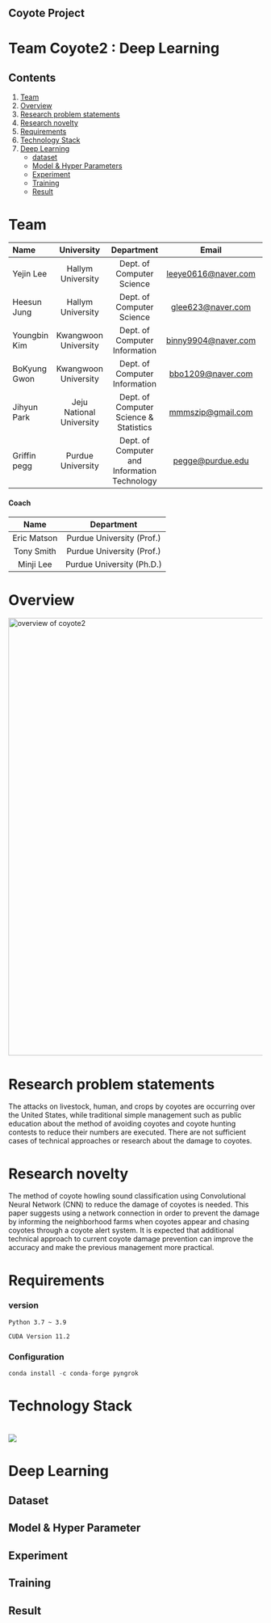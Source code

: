 ## Coyote Project

# Team Coyote2 : Deep Learning

## Contents
1. [Team](#team)
2. [Overview ](#overview)
3. [Research problem statements](#research_problem_statements)
4. [Research novelty](#research_novelty)
6. [Requirements](#requirements)
8. [Technology Stack](#technology-stack)
9. [Deep Learning](#deeplearning-model)
    - [dataset](#custom-dataset)
    - [Model & Hyper Parameters](#model-&-hyper-parameters)
    - [Experiment](#experiment)
    - [Training](#training)
    - [Result](#result)    

# Team

| Name         | University               | Department                                   | Email               | Contact                        |
| :------------- | :------------------------: | :--------------------------------------------: | :-------------------: | :------------------------------: |
| Yejin Lee    | Hallym University        | Dept. of Computer Science                    | leeye0616@naver.com | https://github.com/yetniek     |
| Heesun Jung  | Hallym University        | Dept. of Computer Science                    | glee623@naver.com   | https://github.com/glee623     |
| Youngbin Kim | Kwangwoon University     | Dept. of Computer Information                | binny9904@naver.com | https://github.com/0binn       |
| BoKyung Gwon | Kwangwoon University     | Dept. of Computer Information                | bbo1209@naver.com   | https://github.com/doomdabo    |
| Jihyun Park  | Jeju National University | Dept. of Computer Science & Statistics       | mmmszip@gmail.com   | https://github.com/mmmtobezip  |
| Griffin pegg | Purdue University        | Dept. of Computer and Information Technology | pegge@purdue.edu    | https://github.com/coyotehowls |


#### Coach

| Name        | Department         |
| :---------: | :-----------------: |
| Eric Matson | Purdue University (Prof.) |
| Tony Smith | Purdue University (Prof.) |
| Minji Lee | Purdue University (Ph.D.) |



# Overview 
<img width="866" alt="overview of coyote2" src="https://user-images.githubusercontent.com/51157811/196322339-95cadce6-5926-4d39-9579-ad5968d65c27.PNG">


# Research problem statements 

The attacks on livestock, human, and crops by coyotes are occurring over the United States, while traditional simple management such as public education about the method of avoiding coyotes and coyote hunting contests to reduce their numbers are executed. There are not sufficient cases of technical approaches or research about the damage to coyotes. 



# Research novelty 

The method of coyote howling sound classification using Convolutional Neural Network (CNN) to reduce the damage of coyotes is needed. This paper suggests using a network connection in order to prevent the damage by informing the neighborhood farms when coyotes appear and chasing coyotes through a coyote alert system. It is expected that additional technical approach to current coyote damage prevention can improve the accuracy and make the previous management more practical.



# Requirements
### version
`Python 3.7 ~ 3.9`

`CUDA Version 11.2`

### Configuration

```python
conda install -c conda-forge pyngrok  
```



# Technology Stack

# <img src="https://img.shields.io/badge/Python-3776AB?style=flat-square&logo=Python&logoColor=white"/>



# Deep Learning

## Dataset
## Model & Hyper Parameter
## Experiment
## Training
## Result

